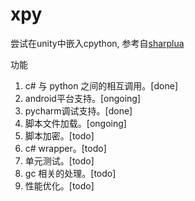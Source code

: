 # xpy

尝试在unity中嵌入cpython, 参考自[sharplua](https://github.com/cloudwu/sharplua)

功能
1. c# 与 python 之间的相互调用。[done]
2. android平台支持。[ongoing]
3. pycharm调试支持。[done]
4. 脚本文件加载。[ongoing]
5. 脚本加密。[todo]
6. c# wrapper。[todo]
7. 单元测试。[todo]
8. gc 相关的处理。[todo]
9. 性能优化。[todo]
